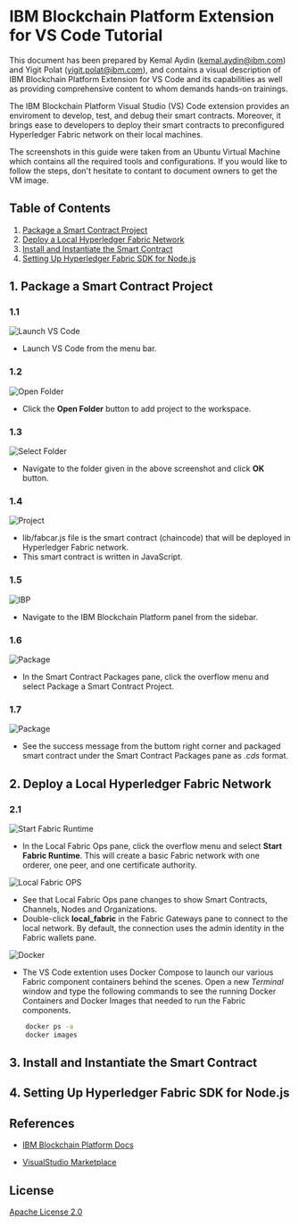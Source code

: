 # IBM Blockchain Platform Extension for VS Code Tutorial

This document has been prepared by Kemal Aydin (<kemal.aydin@ibm.com>) and Yigit Polat (<yigit.polat@ibm.com>), and contains a visual description of IBM Blockchain Platform Extension for VS Code and its capabilities as well as providing comprehensive content to whom demands hands-on trainings.

The IBM Blockchain Platform Visual Studio (VS) Code extension provides an enviroment to develop, test, and debug their smart contracts. Moreover, it brings ease to developers to deploy their smart contracts to preconfigured Hyperledger Fabric network on their local machines.

The screenshots in this guide were taken from an Ubuntu Virtual Machine which contains all the required tools and configurations. If you would like to follow the steps, don't hesitate to contant to document owners to get the VM image.

## Table of Contents

1. [Package a Smart Contract Project](#1.-Package-a-Smart-Contract-Project)
2. [Deploy a Local Hyperledger Fabric Network](#2.-Deploy-a-Local-Hyperledger-Fabric-Network)
3. [Install and Instantiate the Smart Contract](#3.-Install-and-Instantiate-the-Smart-Contract)
4. [Setting Up Hyperledger Fabric SDK for Node.js](#4.-Setting-Up-Hyperledger-Fabric-SDK-for-Node.js)

## 1. Package a Smart Contract Project

### 1.1

![Launch VS Code](https://raw.githubusercontent.com/yigitpolat/VSCode_IBP_Tutorial/master/screenshots/1.png "Launch VS Code")

- Launch VS Code from the menu bar.

### 1.2

![Open Folder](https://raw.githubusercontent.com/yigitpolat/VSCode_IBP_Tutorial/master/screenshots/2.png "Open Folder")

- Click the **Open Folder** button to add project to the workspace.

### 1.3

![Select Folder](https://raw.githubusercontent.com/yigitpolat/VSCode_IBP_Tutorial/master/screenshots/3.png "Select Folder")

- Navigate to the folder given in the above screenshot and click **OK** button.

### 1.4

![Project](https://raw.githubusercontent.com/yigitpolat/VSCode_IBP_Tutorial/master/screenshots/4.png "Project")

- lib/fabcar.js file is the smart contract (chaincode) that will be deployed in Hyperledger Fabric network.
- This smart contract is written in JavaScript.

### 1.5

![IBP](https://raw.githubusercontent.com/yigitpolat/VSCode_IBP_Tutorial/master/screenshots/5.png "IBP")

- Navigate to the IBM Blockchain Platform panel from the sidebar.

### 1.6

![Package](https://raw.githubusercontent.com/yigitpolat/VSCode_IBP_Tutorial/master/screenshots/6.png "Package")

- In the Smart Contract Packages pane, click the overflow menu and select Package a Smart Contract Project.

### 1.7

![Package](https://raw.githubusercontent.com/yigitpolat/VSCode_IBP_Tutorial/master/screenshots/7.png "Package")

- See the success message from the buttom right corner and packaged smart contract under the Smart Contract Packages pane as *.cds* format.

## 2. Deploy a Local Hyperledger Fabric Network

### 2.1

![Start Fabric Runtime](https://raw.githubusercontent.com/yigitpolat/VSCode_IBP_Tutorial/master/screenshots/9.png "Start Fabric Runtime")

- In the Local Fabric Ops pane, click the overflow menu and select **Start Fabric Runtime**. This will create a basic Fabric network with one orderer, one peer, and one certificate authority.

![Local Fabric OPS](https://raw.githubusercontent.com/yigitpolat/VSCode_IBP_Tutorial/master/screenshots/11.png "Local Fabric OPS")

- See that Local Fabric Ops pane changes to show Smart Contracts, Channels, Nodes and Organizations.
- Double-click **local_fabric** in the Fabric Gateways pane to connect to the local network. By default, the connection uses the admin identity in the Fabric wallets pane.

![Docker](https://raw.githubusercontent.com/yigitpolat/VSCode_IBP_Tutorial/master/screenshots/12.png "Docker")

- The VS Code extention uses Docker Compose to launch our various Fabric component containers behind the scenes. Open a new *Terminal* window and type the following commands to see the running Docker Containers and Docker Images that needed to run the Fabric components.

```bash
    docker ps -a
    docker images
```

## 3. Install and Instantiate the Smart Contract

## 4. Setting Up Hyperledger Fabric SDK for Node.js


## References

* [IBM Blockchain Platform Docs](https://cloud.ibm.com/docs/services/blockchain?topic=blockchain-develop-vscode)

* [VisualStudio Marketplace](https://marketplace.visualstudio.com/items?itemName=IBMBlockchain.ibm-blockchain-platform)


## License

[Apache License 2.0](./LICENSE)